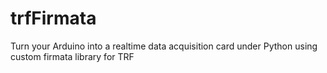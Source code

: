 # trfFirmata
Turn your Arduino into a realtime data acquisition card under Python using custom firmata library for TRF
